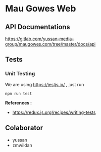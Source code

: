 # Mau Gowes Web

## API Documentations

https://gitlab.com/yussan-media-group/maugowes.com/tree/master/docs/api

## Tests

### Unit Testing

We are using https://jestjs.io/ , just run

```
npm run test
```

**References :**

- https://redux.js.org/recipes/writing-tests

## Colaborator

- yussan
- zmwildan
